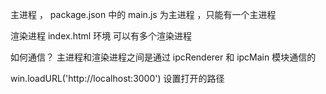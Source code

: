 主进程 ，
package.json 中的 main.js 为主进程 ，只能有一个主进程

渲染进程
index.html 环境 可以有多个渲染进程

如何通信？
主进程和渲染进程之间是通过 ipcRenderer 和 ipcMain 模块通信的

win.loadURL('http://localhost:3000')
设置打开的路径
